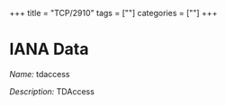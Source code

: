+++
title = "TCP/2910"
tags = [""]
categories = [""]
+++

# IANA Data

_Name:_ tdaccess

_Description:_ TDAccess

